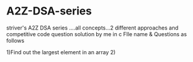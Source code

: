 # A2Z-DSA-series
striver's A2Z DSA series ....all concepts...2 different approaches and competitive code question solution by me in c 
FIle name & Questions as follows 

1)Find out the largest element in an array
2)
